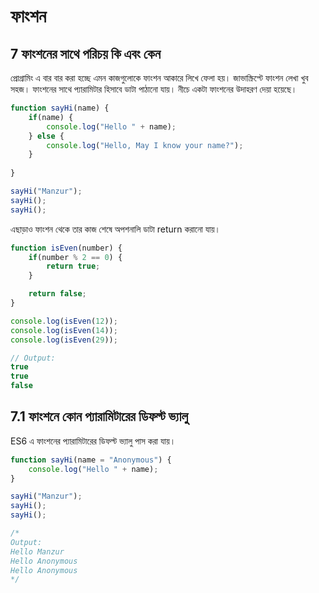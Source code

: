 # ফাংশন

## 7 ফাংশনের সাথে পরিচয়  কি এবং কেন

প্রোগ্রামিং এ বার বার করা হচ্ছে এমন কাজগুলোকে ফাংশন আকারে লিখে ফেলা হয়। জাভাস্ক্রিপ্টে ফাংশন লেখা খুব সহজ। ফাংশনের সাথে প্যারামিটার হিসাবে ডাটা পাঠানো যায়। নীচে একটা ফাংশনের উদাহরণ দেয়া হয়েছে।

```js
function sayHi(name) {
    if(name) {
        console.log("Hello " + name);
    } else {
        console.log("Hello, May I know your name?");
    }
    
}

sayHi("Manzur");
sayHi();
sayHi();
```

এছাড়াও ফাংশন থেকে তার কাজ শেষে অপশনালি ডাটা return করানো যায়।

```js
function isEven(number) {
    if(number % 2 == 0) {
        return true;
    }

    return false;
}

console.log(isEven(12));
console.log(isEven(14));
console.log(isEven(29));

// Output:
true
true
false
```

## 7.1 ফাংশনে কোন প্যারামিটারের ডিফল্ট ভ্যালু

ES6 এ ফাংশনের প্যারামিটারের ডিফল্ট ভ্যালু পাস করা যায়।

```js
function sayHi(name = "Anonymous") {
    console.log("Hello " + name);
}

sayHi("Manzur");
sayHi();
sayHi();

/*
Output:
Hello Manzur
Hello Anonymous
Hello Anonymous
*/
```

